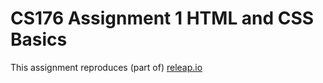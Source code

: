 # CS176 Assignment 1 HTML and CSS Basics

This assignment reproduces (part of) [releap.io](https://releap.io/)
